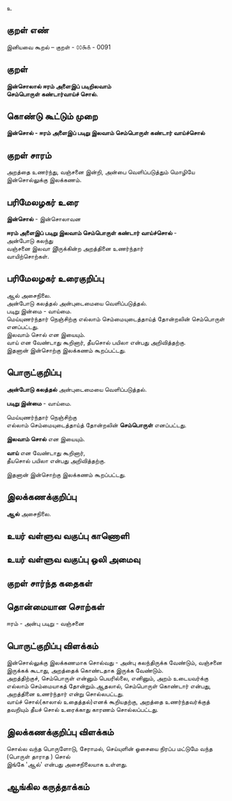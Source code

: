உ

## குறள் எண் 

இனியவை கூறல் – குறள் - ௦௦௯௧ - 0091  

## குறள் 

**இன்சொலால் ஈரம் அளைஇப் படிறிலவாம்  
செம்பொருள் கண்டார்வாய்ச் சொல்.** 

## கொண்டு கூட்டும் முறை

**இன்சொல் - ஈரம் அளைஇப் படிறு இலவாம் செம்பொருள் கண்டார் வாய்ச்சொல்** 

## குறள் சாரம் 

அறத்தை உணர்ந்து, வஞ்சனை இன்றி, அன்பை வெளிப்படுத்தும் மொழியே இன்சொல்லுக்கு இலக்கணம்.

## பரிமேலழகர் உரை

**இன்சொல்** - இன்சொலாவன  

**ஈரம் அளைஇப் படிறு இலவாம் செம்பொருள் கண்டார் வாய்ச்சொல்** -  
அன்போடு கலந்து  
வஞ்சனை இலவா இிருக்கின்ற அறத்தினை உணர்ந்தார்  
வாயிற்சொற்கள். 

## பரிமேலழகர் உரைகுறிப்பு   

ஆல் அசைநிலை.  
அன்போடு கலத்தல்  அன்புடைமையை வெளிப்படுத்தல்.  
படிறு இன்மை - வாய்மை.  
மெய்யுணர்ந்தார் நெஞ்சிற்கு எல்லாம் செம்மையுடைத்தாய்த் தோன்றலின் செம்பொருள் எனப்பட்டது.  
இலவாம் சொல் என இயையும்.  
வாய் என வேண்டாது கூறினார், தீயசொல் பயிலா என்பது அறிவித்தற்கு.  
இதனான் இன்சொற்கு இலக்கணம் கூறப்பட்டது.   

## பொருட்குறிப்பு 

**அன்போடு கலத்தல்**  அன்புடைமையை வெளிப்படுத்தல்.  

**படிறு இன்மை** - வாய்மை.  

மெய்யுணர்ந்தார் நெஞ்சிற்கு  
எல்லாம் செம்மையுடைத்தாய்த் தோன்றலின் **செம்பொருள்** எனப்பட்டது.  

**இலவாம் சொல்** என இயையும்.  

**வாய்** என வேண்டாது கூறினார்,  
தீயசொல் பயிலா என்பது அறிவித்தற்கு.  

இதனான் இன்சொற்கு இலக்கணம் கூறப்பட்டது. 

## இலக்கணக்குறிப்பு  

**ஆல்** அசைநிலை.  

## உயர் வள்ளுவ வகுப்பு காணொளி


## உயர் வள்ளுவ வகுப்பு ஒலி அமைவு 

 
## குறள் சார்ந்த கதைகள் 


## தொன்மையான சொற்கள்

ஈரம்  - அன்பு 
படிறு - வஞ்சனை 


## பொருட்குறிப்பு விளக்கம்

இன்சொல்லுக்கு இலக்கணமாக சொல்வது - அன்பு கலந்திருக்க வேண்டும், வஞ்சனை இருக்கக் கூடாது, அறத்தைக் கொண்டதாக இருக்க வேண்டும்.   
அறத்திற்குச், செம்பொருள் என்னும் பெயரில்லை, எனினும், அறம் உடையவர்க்கு எல்லாம் செம்மையாகத் தோன்றும்.ஆதலால், செம்பொருள் கொண்டார் என்பது, அறத்தினை உணர்ந்தார் என்று சொல்லபட்டது.  
வாய்ச் சொல்(காலால் உதைத்தல்)எனக் கூறியதற்கு, அறத்தை உணர்ந்தவர்க்குத் தவறியும் தீயச் சொல் உரைக்காது காரணம் சொல்லப்பட்டது. 

## இலக்கணக்குறிப்பு விளக்கம்
 
சொல்ல வந்த பொருளோடு, சேராமல்,	செய்யுளின் ஓசையை நிரப்ப மட்டுமே	வந்த (பொருள் தாராத ) சொல்	  
இங்கே 'ஆல்' என்பது அசைநிலையாக உள்ளது.

## ஆங்கில கருத்தாக்கம் 



